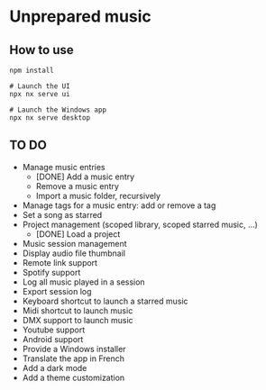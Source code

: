 # Unprepared music

## How to use

```shell
npm install

# Launch the UI
npx nx serve ui

# Launch the Windows app
npx nx serve desktop
```

## TO DO

- Manage music entries
  - [DONE] Add a music entry
  - Remove a music entry
  - Import a music folder, recursively
- Manage tags for a music entry: add or remove a tag
- Set a song as starred
- Project management (scoped library, scoped starred music, ...)
  - [DONE] Load a project
- Music session management
- Display audio file thumbnail
- Remote link support
- Spotify support
- Log all music played in a session
- Export session log
- Keyboard shortcut to launch a starred music
- Midi shortcut to launch music
- DMX support to launch music
- Youtube support
- Android support
- Provide a Windows installer
- Translate the app in French
- Add a dark mode
- Add a theme customization
